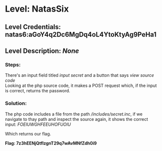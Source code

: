 # Level: NatasSix
## Level Credentials: natas6:aGoY4q2Dc6MgDq4oL4YtoKtyAg9PeHa1  
## Level Description: *None*  

### Steps: 
There's an input field titled *input secret* and a button that says *view source code*  
Looking at the php source code, it makes a POST request which, if the input is correct, returns the password.  
### Solution: 
The php code includes a file from the path */includes/secret.inc*, if we navigate to thay path and inspect the source again, it shows the correct input: *FOEIUWGHFEEUHOFUOIU*

Which returns our flag.  


**Flag: 7z3hEENjQtflzgnT29q7wAvMNfZdh0i9**
